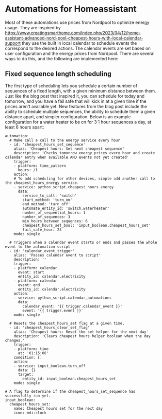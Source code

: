 # Automations for Homeassistant
Most of these automations use prices from Nordpool to optimize energy usage. They are inspired by https://www.creatingsmarthome.com/index.php/2023/04/12/home-assistant-advanced-nord-pool-cheapest-hours-with-local-calendar-support they use the built in local calendar to schedule events the correspond to the desired actions. The calendar events are set based on user configuration and the energy prices from Nordpool. There are several ways to do this, and the following are implemented here:

## Fixed sequence length scheduling
The first type of scheduling lets you schedule a certain number of sequences of a fixed length, with a given minimum distance between them. Just like the blog post that inspired it, you can schedule for today and tomorrow, and you have a fail safe that will kick in at a given time if the prices aren't available yet. New features from the blog post include the ability to schedule multiple sequences, the ability to schedule them a given distance apart, and simpler configuration. Below is an example configuration for a water heater to be on for 3 1 hour sequences a day, at least 6 hours apart:

```
automation:
  # Make call a call to the energy service every hour
  - id: 'cheapest_hours_set_sequence'
    alias: 'Cheapest hours: Set next cheapest sequence'
    description: 'Checks tomorrow energy prices every hour and create calendar entry when available AND events not yet created'
    trigger:
    - platform: time_pattern
      hours: /1
    action:
    # To add scheduling for other devices, simple add another call to the cheapest_hours_energy service.
    - service: python_script.cheapest_hours_energy
      data:
        service_to_call: 'switch'
        start_method: 'turn_on'
        end_method: 'turn_off'
        automate_entity_id: 'switch.waterheater'
        number_of_sequential_hours: 1
        number_of_sequences: 3
        min_hours_between_sequences: 6
        cheapest_hours_set_bool: 'input_boolean.cheapest_hours_set'
        fail_safe_hour: 23
    mode: single

  # Triggers when a calendar event starts or ends and passes the whole event to the automation script
  - id: 'calendar_event_trigger'
    alias: 'Passes calendar event to script'
    description: ''
    trigger:
    - platform: calendar
      event: start
      entity_id: calendar.electricity
    - platform: calendar
      event: end
      entity_id: calendar.electricity
    action:
    - service: python_script.calendar_automations
      data:
        calendar_event: '{{ trigger.calendar_event }}'
        event: '{{ trigger.event }}'
    mode: single 

  # Resets the cheapest_hours_set flag at a given time.
  - id: 'cheapest_hours_clear_set_flag'
    alias: 'Cheapest hours: Reset the set helper for the next day'
    description: 'Clears cheapest hours helper boolean when the day changes.'
    trigger:
    - platform: time
      at: '01:15:00'
    condition: []
    action:
    - service: input_boolean.turn_off
      data: {}
      target:
        entity_id: input_boolean.cheapest_hours_set
    mode: single

# A flag to determine if the cheapest_hours_set_sequence has successfully run yet.
input_boolean:
  cheapest_hours_set:
    name: Cheapest hours set for the next day
    icon: mdi:clock


